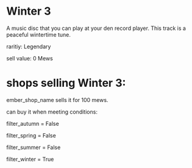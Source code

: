 # Winter 3

A music disc that you can play at your den record player. This track is a peaceful wintertime tune.

raritiy: Legendary

sell value: 0 Mews

# shops selling Winter 3:

ember_shop_name sells it for 100 mews.

can buy it when meeting conditions: 

filter_autumn = False

filter_spring = False

filter_summer = False

filter_winter = True